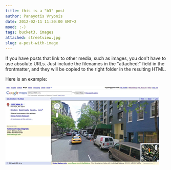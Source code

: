 ```yaml
---
title: this is a "b3" post
author: Panayotis Vryonis
date: 2012-02-11 11:30:00 GMT+2
mood: :-)
tags: bucket3, images
attached: streetview.jpg
slug: a-post-with-image
---
```


If you have posts that link to other media, such as images, you don't have to use absolute URLs.
Just include the filenames in the "attached:" field in the frontmatter, and they will be copied to the right folder in the resulting HTML.

Here is an example:

![an image](streetview.jpg)
